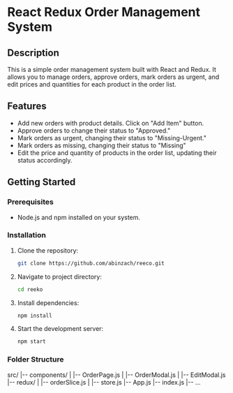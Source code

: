 # React Redux Order Management System


## Description

This is a simple order management system built with React and Redux. It allows you to manage orders, approve orders, mark orders as urgent, and edit prices and quantities for each product in the order list.

## Features

- Add new orders with product details. Click on "Add Item" button.
- Approve orders to change their status to "Approved."
- Mark orders as urgent, changing their status to "Missing-Urgent."
- Mark orders as missing, changing their status to "Missing"
- Edit the price and quantity of products in the order list, updating their status accordingly.

## Getting Started

### Prerequisites

- Node.js and npm installed on your system.

### Installation

1. Clone the repository:

   ```bash
   git clone https://github.com/abinzach/reeco.git

2. Navigate to project directory:

   ```bash
   cd reeko

3. Install dependencies:

   ```bash
   npm install

4. Start the development server:

   ```bash
   npm start

### Folder Structure
src/
|-- components/
|   |-- OrderPage.js
|   |-- OrderModal.js
|   |-- EditModal.js
|-- redux/
|   |-- orderSlice.js
|   |-- store.js
|-- App.js
|-- index.js
|-- ...

